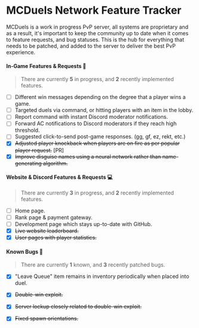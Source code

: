 # MCDuels Network Feature Tracker
MCDuels is a work in progress PvP server, all systems are proprietary and as a result, it's important to keep the community up to date when it comes to feature requests, and bug statuses. This is the hub for everything that needs to be patched, and added to the server to deliver the best PvP experience. 

#### In-Game Features & Requests 🤔
> There are currently **5** in progress, and **2** recently implemented features.
- [ ] Different win messages depending on the degree that a player wins a game.
- [ ] Targeted duels via command, or hitting players with an item in the lobby.
- [ ] Report command with instant Discord moderator notifications.
- [ ] Forward AC notifications to Discord moderators if they reach high threshold.
- [ ] Suggested click-to-send post-game responses. (gg, gf, ez, rekt, etc.)
- [x] ~~Adjusted player knockback when players are on fire as per popular player request.~~ [PR]
- [x] ~~Improve disguise names using a neural network rather than name-generating algorithm.~~

#### Website & Discord Features & Requests 💻
> There are currently **3** in progress, and **2** recently implemented features.
- [ ] Home page.
- [ ] Rank page & payment gateway.
- [ ] Development page which stays up-to-date with GitHub.
- [x] ~~Live website leaderboard.~~
- [x] ~~User pages with player statistics.~~

#### Known Bugs 🐛
> There are currently **1** known, and **3** recently patched bugs.
- [x] "Leave Queue" item remains in inventory periodically when placed into duel.
- [x] ~~Double-win exploit.~~
- [x] ~~Server lockup closely related to double-win exploit.~~
- [x] ~~Fixed spawn orientations.~~

